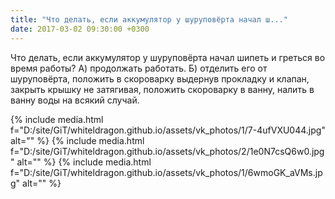 ```yaml
---
title: "Что делать, если аккумулятор у шуруповёрта начал ш..."
date: 2017-03-02 09:30:00 +0300
---
```


Что делать, если аккумулятор у шуруповёрта начал шипеть и греться во время работы?
А) продолжать работать.
Б) отделить его от шуруповёрта, положить в скороварку выдернув прокладку и клапан, закрыть крышку не затягивая, положить скороварку в ванну, налить в ванну воды на всякий случай.


{% include media.html f="D:/site/GiT/whiteldragon.github.io/assets/vk_photos/1/7-4ufVXU044.jpg" alt="" %}
{% include media.html f="D:/site/GiT/whiteldragon.github.io/assets/vk_photos/2/1e0N7csQ6w0.jpg" alt="" %}
{% include media.html f="D:/site/GiT/whiteldragon.github.io/assets/vk_photos/1/6wmoGK_aVMs.jpg" alt="" %}
